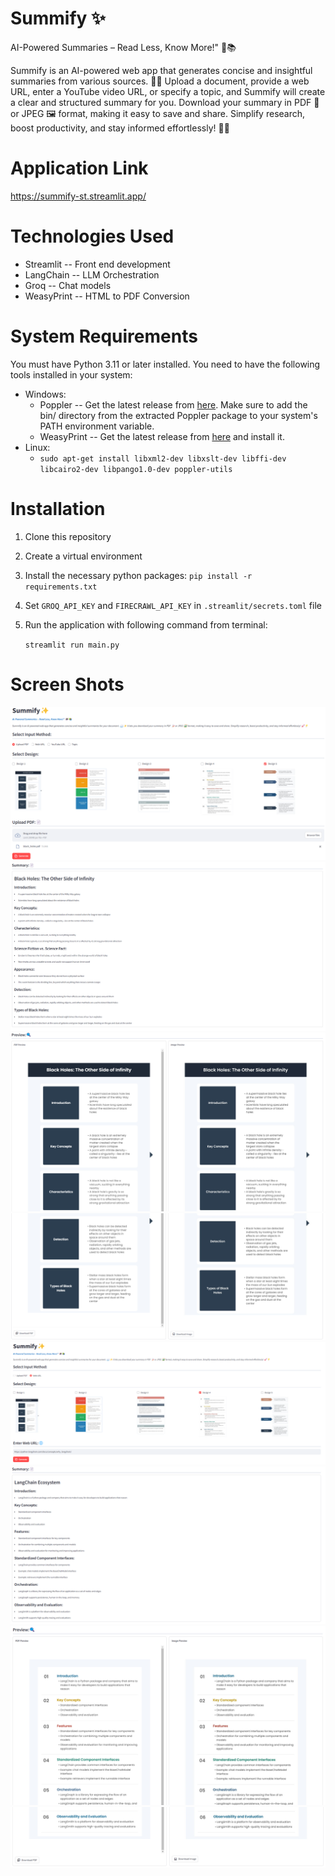 # Summify ✨
AI-Powered Summaries – Read Less, Know More!" 🤖📚

Summify is an AI-powered web app that generates concise and insightful summaries from various sources. 📖✨ Upload a 
document, provide a web URL, enter a YouTube video URL, or specify a topic, and Summify will create a clear and 
structured summary for you. Download your summary in PDF 📝 or JPEG 🖼️ format, making it easy to save and share. 
Simplify research, boost productivity, and stay informed effortlessly! 🚀💡

# Application Link
https://summify-st.streamlit.app/

# Technologies Used
* Streamlit -- Front end development
* LangChain -- LLM Orchestration
* Groq -- Chat models
* WeasyPrint -- HTML to PDF Conversion
   
# System Requirements
You must have Python 3.11 or later installed.
You need to have the following tools installed in your system:
* Windows:
  * Poppler -- Get the latest release from [here](https://github.com/oschwartz10612/poppler-windows/releases). Make sure to add the bin/ directory from the extracted Poppler package to your system's PATH environment variable. 
  * WeasyPrint -- Get the latest release from [here](https://github.com/Kozea/WeasyPrint/releases) and install it.
* Linux:
  * `sudo apt-get install libxml2-dev libxslt-dev libffi-dev libcairo2-dev libpango1.0-dev poppler-utils`

# Installation
1. Clone this repository
2. Create a virtual environment
3. Install the necessary python packages:
   `pip install -r requirements.txt`
4. Set `GROQ_API_KEY` and `FIRECRAWL_API_KEY` in `.streamlit/secrets.toml` file
5. Run the application with following command from terminal:

   `streamlit run main.py`

# Screen Shots
![img.png](screenshots/img.png)
![img_2.png](screenshots/img_2.png)
![img_1.png](screenshots/img_1.png)
![img_3.png](screenshots/img_3.png)
![img_4.png](screenshots/img_4.png)
![img_5.png](screenshots/img_5.png)
![img_6.png](screenshots/img_6.png)
![img_7.png](screenshots/img_7.png)
